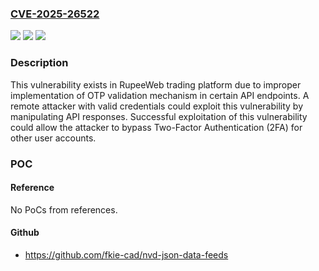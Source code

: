 ### [CVE-2025-26522](https://cve.mitre.org/cgi-bin/cvename.cgi?name=CVE-2025-26522)
![](https://img.shields.io/static/v1?label=Product&message=RupeeWeb&color=blue)
![](https://img.shields.io/static/v1?label=Version&message=%3C66.9%20&color=brightgreen)
![](https://img.shields.io/static/v1?label=Vulnerability&message=CWE-302%3A%20Authentication%20Bypass%20by%20Assumed-Immutable%20Data&color=brightgreen)

### Description

This vulnerability exists in RupeeWeb trading platform due to improper implementation of OTP validation mechanism in certain API endpoints. A remote attacker with valid credentials could exploit this vulnerability by manipulating API responses.  Successful exploitation of this vulnerability could allow the attacker to bypass Two-Factor Authentication (2FA) for other user accounts.

### POC

#### Reference
No PoCs from references.

#### Github
- https://github.com/fkie-cad/nvd-json-data-feeds

